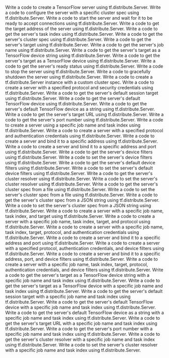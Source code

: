 Write a code to create a TensorFlow server using tf.distribute.Server.
Write a code to configure the server with a specific cluster spec using tf.distribute.Server.
Write a code to start the server and wait for it to be ready to accept connections using tf.distribute.Server.
Write a code to get the target address of the server using tf.distribute.Server.
Write a code to get the server's task index using tf.distribute.Server.
Write a code to get the server's cluster spec using tf.distribute.Server.
Write a code to get the server's target using tf.distribute.Server.
Write a code to get the server's job name using tf.distribute.Server.
Write a code to get the server's target as a TensorFlow device string using tf.distribute.Server.
Write a code to get the server's target as a TensorFlow device using tf.distribute.Server.
Write a code to get the server's ready status using tf.distribute.Server.
Write a code to stop the server using tf.distribute.Server.
Write a code to gracefully shutdown the server using tf.distribute.Server.
Write a code to create a tf.distribute.Server instance with a custom cluster spec.
Write a code to create a server with a specified protocol and security credentials using tf.distribute.Server.
Write a code to get the server's default session target using tf.distribute.Server.
Write a code to get the server's default TensorFlow device using tf.distribute.Server.
Write a code to get the server's default TensorFlow device as a string using tf.distribute.Server.
Write a code to get the server's target URL using tf.distribute.Server.
Write a code to get the server's port number using tf.distribute.Server.
Write a code to create a server using a specific job name and task index using tf.distribute.Server.
Write a code to create a server with a specified protocol and authentication credentials using tf.distribute.Server.
Write a code to create a server and bind it to a specific address using tf.distribute.Server.
Write a code to create a server and bind it to a specific address and port using tf.distribute.Server.
Write a code to get the server's device filters using tf.distribute.Server.
Write a code to set the server's device filters using tf.distribute.Server.
Write a code to get the server's default device filters using tf.distribute.Server.
Write a code to set the server's default device filters using tf.distribute.Server.
Write a code to get the server's cluster resolver using tf.distribute.Server.
Write a code to set the server's cluster resolver using tf.distribute.Server.
Write a code to get the server's cluster spec from a file using tf.distribute.Server.
Write a code to set the server's cluster spec from a file using tf.distribute.Server.
Write a code to get the server's cluster spec from a JSON string using tf.distribute.Server.
Write a code to set the server's cluster spec from a JSON string using tf.distribute.Server.
Write a code to create a server with a specific job name, task index, and target using tf.distribute.Server.
Write a code to create a server with a specific job name, task index, target, and protocol using tf.distribute.Server.
Write a code to create a server with a specific job name, task index, target, protocol, and authentication credentials using tf.distribute.Server.
Write a code to create a server and bind it to a specific address and port using tf.distribute.Server.
Write a code to create a server with a specified protocol, authentication credentials, and device filters using tf.distribute.Server.
Write a code to create a server and bind it to a specific address, port, and device filters using tf.distribute.Server.
Write a code to create a server with a specific job name, task index, target, protocol, authentication credentials, and device filters using tf.distribute.Server.
Write a code to get the server's target as a TensorFlow device string with a specific job name and task index using tf.distribute.Server.
Write a code to get the server's target as a TensorFlow device with a specific job name and task index using tf.distribute.Server.
Write a code to get the server's default session target with a specific job name and task index using tf.distribute.Server.
Write a code to get the server's default TensorFlow device with a specific job name and task index using tf.distribute.Server.
Write a code to get the server's default TensorFlow device as a string with a specific job name and task index using tf.distribute.Server.
Write a code to get the server's target URL with a specific job name and task index using tf.distribute.Server.
Write a code to get the server's port number with a specific job name and task index using tf.distribute.Server.
Write a code to get the server's cluster resolver with a specific job name and task index using tf.distribute.Server.
Write a code to set the server's cluster resolver with a specific job name and task index using tf.distribute.Server.